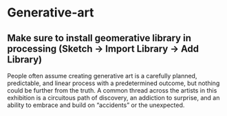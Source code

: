 # Generative-art
## Make sure to install geomerative library in processing (Sketch -> Import Library -> Add Library)


People often assume creating generative art is a carefully planned, predictable, and linear process with a predetermined outcome, but nothing could be further from the truth. A common thread across the artists in this exhibition is a circuitous path of discovery, an addiction to surprise, and an ability to embrace and build on “accidents” or the unexpected. 
